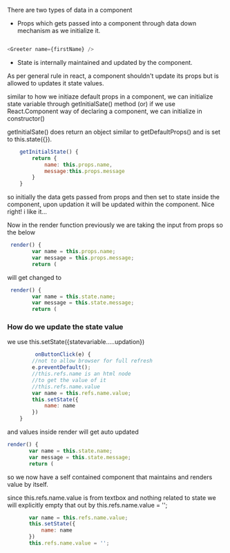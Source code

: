 There are two types of data in a component

- Props which gets passed into a component through data down mechanism as we initialize it.

```javascript

<Greeter name={firstName} />

```

- State is internally maintained and updated by the component.

As per general rule in react, a component shouldn't update its props  but is allowed to updates it state values.

similar to how we initiaze default props in a component, we can initialize state variable through getInitialSate() method (or) if we use React.Component way of declaring a component, we can initialize in constructor()

getInitialSate() does return an object similar to getDefaultProps() and is set to this.state({}).

```javascript
    getInitialState() {
        return {
            name: this.props.name,
            message:this.props.message
        }
    }
```
so initially the data gets passed from props and then set to state inside the component, upon updation it will be updated within the component. Nice right! i like it...

Now in the render function previously we are taking the input from props so the below
```javascript
 render() {
        var name = this.props.name;
        var message = this.props.message;
        return (
```

will get changed to

```javascript
 render() {
        var name = this.state.name;
        var message = this.state.message;
        return (
```

### How do we update the state value

we use this.setState({statevariable.....updation})

```javascript
         onButtonClick(e) {
        //not to allow browser for full refresh
        e.preventDefault();
        //this.refs.name is an html node
        //to get the value of it
        //this.refs.name.value
        var name = this.refs.name.value;
        this.setState({
            name: name
        })
    }
```
 and values inside render will get auto updated

 ```javascript
 render() {
        var name = this.state.name;
        var message = this.state.message;
        return (
```
so we now have a self contained component that maintains and renders value by itself.

since this.refs.name.value is from textbox and nothing related to state we will explicitly empty that out by
this.refs.name.value = '';

 ```javascript
        var name = this.refs.name.value;
        this.setState({
            name: name
        })
        this.refs.name.value = '';
```